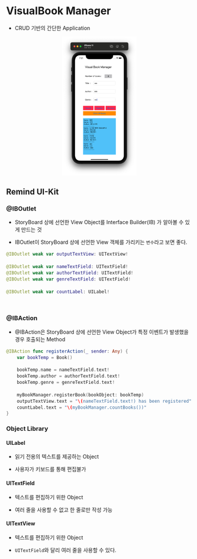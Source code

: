 # VisualBook Manager

- CRUD 기반의 간단한 Application


<p align="center">
  <img src = "./img/1.png" width="40%" alt="1">
</p>

## Remind UI-Kit

### @IBOutlet

- StoryBoard 상에 선언한 View Object를 Interface Builder(IB) 가 알아볼 수 있게 만드는 것

- IBOutlet이 StoryBoard 상에 선언한 View 객체를 가리키는 `변수`라고 보면 좋다.

```swift
@IBOutlet weak var outputTextView: UITextView!

@IBOutlet weak var nameTextField: UITextField!
@IBOutlet weak var authorTextField: UITextField!
@IBOutlet weak var genreTextField: UITextField!

@IBOutlet weak var countLabel: UILabel!
```

<br>

### @IBAction

- @IBAction은 StoryBoard 상에 선언한 View Object가 특정 이벤트가 발생했을 경우 호출되는 Method

```swift
@IBAction func registerAction(_ sender: Any) {
    var bookTemp = Book()
        
    bookTemp.name = nameTextField.text!
    bookTemp.author = authorTextField.text!
    bookTemp.genre = genreTextField.text!
        
    myBookManager.registerBook(bookObject: bookTemp)
    outputTextView.text = "\(nameTextField.text!) has been registered"
    countLabel.text = "\(myBookManager.countBooks())"
}
```

### Object Library

#### UILabel
- 읽기 전용의 텍스트를 제공하는 Object

- 사용자가 키보드를 통해 편집불가


#### UITextField
- 텍스트를 편집하기 위한 Object

- 여러 줄을 사용할 수 없고 한 줄로만 작성 가능


#### UITextView
- 텍스트를 편집하기 위한 Object

- `UITextField`와 달리 여러 줄을 사용할 수 있다.